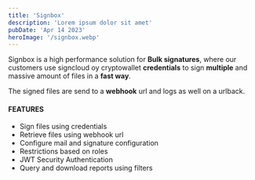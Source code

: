 ```yaml
---
title: 'Signbox'
description: 'Lorem ipsum dolor sit amet'
pubDate: 'Apr 14 2023'
heroImage: '/signbox.webp'
---
```


Signbox is a high performance solution for **Bulk signatures**, where our customers use signcloud oy cryptowallet **credentials** to sign **multiple** and massive amount of files in a **fast way**. 

The signed files are send to a **webhook** url and logs as well on a urlback. 

#### FEATURES
- Sign files using credentials
- Retrieve files using webhook url
- Configure mail and signature configuration
- Restrictions based on roles
- JWT Security Authentication 
- Query and download reports using filters
